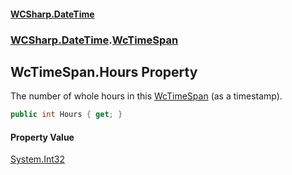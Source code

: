 #### [WCSharp.DateTime](README.md 'README')
### [WCSharp.DateTime](WCSharp.DateTime.md 'WCSharp.DateTime').[WcTimeSpan](WCSharp.DateTime.WcTimeSpan.md 'WCSharp.DateTime.WcTimeSpan')

## WcTimeSpan.Hours Property

The number of whole hours in this [WcTimeSpan](WCSharp.DateTime.WcTimeSpan.md 'WCSharp.DateTime.WcTimeSpan') (as a timestamp).

```csharp
public int Hours { get; }
```

#### Property Value
[System.Int32](https://docs.microsoft.com/en-us/dotnet/api/System.Int32 'System.Int32')